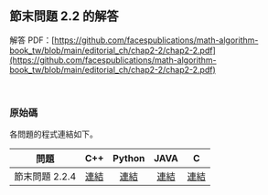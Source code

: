 ## 節末問題 2.2 的解答

解答 PDF：[https://github.com/facespublications/math-algorithm-book_tw/blob/main/editorial_ch/chap2-2/chap2-2.pdf](https://github.com/facespublications/math-algorithm-book_tw/blob/main/editorial_ch/chap2-2/chap2-2.pdf)

<br />

### 原始碼

各問題的程式連結如下。

| 問題 | C++ | Python | JAVA | C |
|:---:|:---:|:---:|:---:|:---:|
| 節末問題 2.2.4 | [連結](https://github.com/facespublications/math-algorithm-book_tw/blob/main/editorial_ch/chap2-2/prob2-2-4.cpp) | [連結](https://github.com/facespublications/math-algorithm-book_tw/blob/main/editorial_ch/chap2-2/prob2-2-4.py) | [連結](https://github.com/facespublications/math-algorithm-book_tw/blob/main/editorial_ch/chap2-2/prob2-2-4.java) | [連結](https://github.com/facespublications/math-algorithm-book_tw/blob/main/editorial_ch/chap2-2/prob2-2-4.c) |
